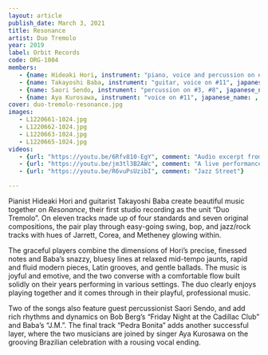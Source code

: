 ```yaml
---
layout: article
publish_date: March 3, 2021
title: Resonance
artist: Duo Tremolo
year: 2019
label: Orbit Records
code: ORG-1004
members:
   - {name: Hideaki Hori, instrument: "piano, voice and percussion on #11", japanese_name: 堀秀彰, url: ""}
   - {name: Takayoshi Baba, instrument: "guitar, voice on #11", japanese_name: 馬場孝喜, url: ""}
   - {name: Saori Sendo, instrument: "percussion on #3, #8", japanese_name: 仙道さおり, url: ""}
   - {name: Aya Kurosawa, instrument: "voice on #11", japanese_name: , url: "黒沢綾"}
cover: duo-tremolo-resonance.jpg
images:
   - L1220661-1024.jpg
   - L1220662-1024.jpg
   - L1220663-1024.jpg
   - L1220665-1024.jpg
videos:
   - {url: "https://youtu.be/6Rfv810-EgY", comment: "Audio excerpt from Choro de Tremolo, the second track on this album"}
   - {url: "https://youtu.be/jm3tl3B2AWc", comment: "A live performance of Friday Night at the Ca..."}
   - {url: "https://youtu.be/R6vuPsUzibI", comment: "Jazz Street"}

---
```


Pianist Hideaki Hori and guitarist Takayoshi Baba create beautiful music together on <em>Resonance</em>, their first studio recording as the unit “Duo Tremolo”. On eleven tracks made up of four standards and seven original compositions, the pair play through easy-going swing, bop, and jazz/rock tracks with hues of Jarrett, Corea, and Metheney glowing within.

The graceful players combine the dimensions of Hori’s precise, finessed notes and Baba’s snazzy, bluesy lines at relaxed mid-tempo jaunts, rapid and fluid modern pieces, Latin grooves, and gentle ballads. The music is joyful and emotive, and the two converse with a comfortable flow built solidly on their years performing in various settings. The duo clearly enjoys playing together and it comes through in their playful, professional music.

Two of the songs also feature guest percussionist Saori Sendo, and add rich rhythms and dynamics on Bob Berg’s “Friday Night at the Cadillac Club” and Baba’s “J.M.”. The final track “Pedra Bonita” adds another successful layer, where the two musicians are joined by singer Aya Kurosawa on the grooving Brazilian celebration with a rousing vocal ending.


